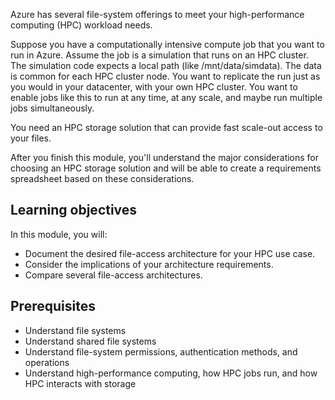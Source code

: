 Azure has several file-system offerings to meet your high-performance computing (HPC) workload needs.

Suppose you have a computationally intensive compute job that you want to run in Azure. Assume the job is a simulation that runs on an HPC cluster. The simulation code expects a local path (like /mnt/data/simdata). The data is common for each HPC cluster node. You want to replicate the run just as you would in your datacenter, with your own HPC cluster. You want to enable jobs like this to run at any time, at any scale, and maybe run multiple jobs simultaneously.

You need an HPC storage solution that can provide fast scale-out access to your files.

After you finish this module, you'll understand the major considerations for choosing an HPC storage solution and will be able to create a requirements spreadsheet based on these considerations.

## Learning objectives

In this module, you will:

- Document the desired file-access architecture for your HPC use case.
- Consider the implications of your architecture requirements.
- Compare several file-access architectures.

## Prerequisites  

- Understand file systems
- Understand shared file systems
- Understand file-system permissions, authentication methods, and operations
- Understand high-performance computing, how HPC jobs run, and how HPC interacts with storage
